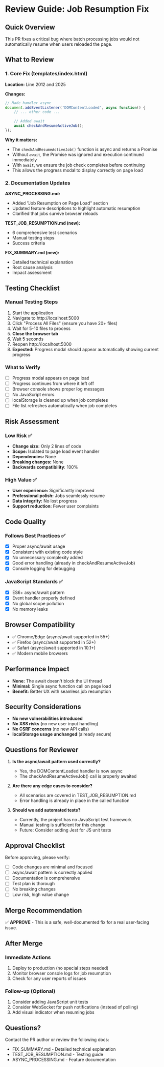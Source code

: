 # Review Guide: Job Resumption Fix

## Quick Overview
This PR fixes a critical bug where batch processing jobs would not automatically resume when users reloaded the page.

## What to Review

### 1. Core Fix (templates/index.html)
**Location:** Line 2012 and 2025

**Changes:**
```javascript
// Made handler async
document.addEventListener('DOMContentLoaded', async function() {
    // ... other code ...
    
    // Added await
    await checkAndResumeActiveJob();
});
```

**Why it matters:**
- The `checkAndResumeActiveJob()` function is async and returns a Promise
- Without `await`, the Promise was ignored and execution continued immediately
- With `await`, we ensure the job check completes before continuing
- This allows the progress modal to display correctly on page load

### 2. Documentation Updates

**ASYNC_PROCESSING.md:**
- Added "Job Resumption on Page Load" section
- Updated feature descriptions to highlight automatic resumption
- Clarified that jobs survive browser reloads

**TEST_JOB_RESUMPTION.md (new):**
- 6 comprehensive test scenarios
- Manual testing steps
- Success criteria

**FIX_SUMMARY.md (new):**
- Detailed technical explanation
- Root cause analysis
- Impact assessment

## Testing Checklist

### Manual Testing Steps
1. Start the application
2. Navigate to http://localhost:5000
3. Click "Process All Files" (ensure you have 20+ files)
4. Wait for 5-10 files to process
5. **Close the browser tab**
6. Wait 5 seconds
7. Reopen http://localhost:5000
8. **Expected:** Progress modal should appear automatically showing current progress

### What to Verify
- [ ] Progress modal appears on page load
- [ ] Progress continues from where it left off
- [ ] Browser console shows proper log messages
- [ ] No JavaScript errors
- [ ] localStorage is cleaned up when job completes
- [ ] File list refreshes automatically when job completes

## Risk Assessment

### Low Risk ✅
- **Change size:** Only 2 lines of code
- **Scope:** Isolated to page load event handler
- **Dependencies:** None
- **Breaking changes:** None
- **Backwards compatibility:** 100%

### High Value ✅
- **User experience:** Significantly improved
- **Professional polish:** Jobs seamlessly resume
- **Data integrity:** No lost progress
- **Support reduction:** Fewer user complaints

## Code Quality

### Follows Best Practices ✅
- [x] Proper async/await usage
- [x] Consistent with existing code style
- [x] No unnecessary complexity added
- [x] Good error handling (already in checkAndResumeActiveJob)
- [x] Console logging for debugging

### JavaScript Standards ✅
- [x] ES6+ async/await pattern
- [x] Event handler properly defined
- [x] No global scope pollution
- [x] No memory leaks

## Browser Compatibility
- ✅ Chrome/Edge (async/await supported in 55+)
- ✅ Firefox (async/await supported in 52+)
- ✅ Safari (async/await supported in 10.1+)
- ✅ Modern mobile browsers

## Performance Impact
- **None:** The await doesn't block the UI thread
- **Minimal:** Single async function call on page load
- **Benefit:** Better UX with seamless job resumption

## Security Considerations
- **No new vulnerabilities introduced**
- **No XSS risks** (no new user input handling)
- **No CSRF concerns** (no new API calls)
- **localStorage usage unchanged** (already secure)

## Questions for Reviewer

1. **Is the async/await pattern used correctly?**
   - Yes, the DOMContentLoaded handler is now async
   - The checkAndResumeActiveJob() call is properly awaited

2. **Are there any edge cases to consider?**
   - All scenarios are covered in TEST_JOB_RESUMPTION.md
   - Error handling is already in place in the called function

3. **Should we add automated tests?**
   - Currently, the project has no JavaScript test framework
   - Manual testing is sufficient for this change
   - Future: Consider adding Jest for JS unit tests

## Approval Checklist

Before approving, please verify:
- [ ] Code changes are minimal and focused
- [ ] async/await pattern is correctly applied
- [ ] Documentation is comprehensive
- [ ] Test plan is thorough
- [ ] No breaking changes
- [ ] Low risk, high value change

## Merge Recommendation
✅ **APPROVE** - This is a safe, well-documented fix for a real user-facing issue.

## After Merge

### Immediate Actions
1. Deploy to production (no special steps needed)
2. Monitor browser console logs for job resumption
3. Check for any user reports of issues

### Follow-up (Optional)
1. Consider adding JavaScript unit tests
2. Consider WebSocket for push notifications (instead of polling)
3. Add visual indicator when resuming jobs

## Questions?
Contact the PR author or review the following docs:
- FIX_SUMMARY.md - Detailed technical explanation
- TEST_JOB_RESUMPTION.md - Testing guide
- ASYNC_PROCESSING.md - Feature documentation
